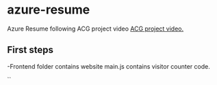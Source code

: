 # azure-resume
Azure Resume following ACG project video [ACG project video.]()


## First steps

-Frontend  folder contains website
main.js contains visitor counter code.

``